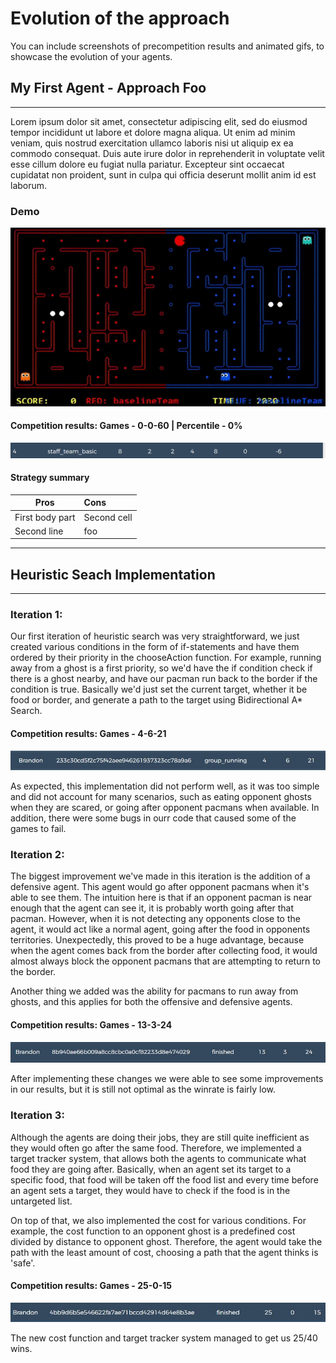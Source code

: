 # Evolution of the approach

You can include screenshots of precompetition results and animated gifs, to showcase the evolution of your agents.

## My First Agent - Approach Foo
----

Lorem ipsum dolor sit amet, consectetur adipiscing elit, sed do eiusmod tempor incididunt ut labore et dolore magna aliqua. Ut enim ad minim veniam, quis nostrud exercitation ullamco laboris nisi ut aliquip ex ea commodo consequat. Duis aute irure dolor in reprehenderit in voluptate velit esse cillum dolore eu fugiat nulla pariatur. Excepteur sint occaecat cupidatat non proident, sunt in culpa qui officia deserunt mollit anim id est laborum.

### Demo

![Demo 1](images/demo1.gif)

#### Competition results: Games - 0-0-60 | Percentile - 0%

![Demo 1](images/standing1.png)

#### Strategy summary

| Pros | Cons |
|-----------------|:-------------|
| First body part | Second cell  |
| Second line     | foo          |
----
## Heuristic Seach Implementation
----
### Iteration 1:

Our first iteration of heuristic search was very straightforward, we just created various conditions in the form of if-statements
and have them ordered by their priority in the chooseAction function. For example, running away from a ghost is a first priority,
so we'd have the if condition check if there is a ghost nearby, and have our pacman run back to the border if the condition is true.
Basically we'd just set the current target, whether it be food or border, and generate a path to the target using
Bidirectional A* Search.

#### Competition results: Games - 4-6-21 

![Iteration 1 results](images/iteration1_results.JPG)

As expected, this implementation did not perform well, as it was too simple and did not account for many scenarios, such as eating
opponent ghosts when they are scared, or going after opponent pacmans when available.
In addition, there were some bugs in ourr code that caused some of the games to fail.


### Iteration 2:

The biggest improvement we've made in this iteration is the addition of a defensive agent. This agent would go after opponent pacmans when
it's able to see them. The intuition here is that if an opponent pacman is near enough that the agent can see it, it is probably
worth going after that pacman. However, when it is not detecting any opponents close to the agent, it would act like a normal agent, 
going after the food in opponents territories. Unexpectedly, this proved to be a huge advantage, because when the agent comes back from
the border after collecting food, it would almost always block the opponent pacmans that are attempting to return to the border.

Another thing we added was the ability for pacmans to run away from ghosts, and this applies for both the offensive and defensive agents.

#### Competition results: Games - 13-3-24

![Iteration 2 results](images/iteration2_results.JPG)

After implementing these changes we were able to see some improvements in our results, but it is still not optimal 
as the winrate is fairly low.

### Iteration 3:

Although the agents are doing their jobs, they are still quite inefficient as they would often go after the same food. Therefore,
we implemented a target tracker system, that allows both the agents to communicate what food they are going after. Basically, when an
agent set its target to a specific food, that food will be taken off the food list and every time before an agent sets a target,
they would have to check if the food is in the untargeted list.

On top of that, we also implemented the cost for various conditions. For example, the cost function to an opponent ghost is
a predefined cost divided by distance to opponent ghost. Therefore, the agent would take the path with the least amount of cost, choosing
a path that the agent thinks is 'safe'.

#### Competition results: Games - 25-0-15

![Iteration 2 results](images/iteration3_results.JPG)

The new cost function and target tracker system managed to get us 25/40 wins.